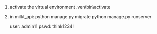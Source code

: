 1. activate the virtual environment
    \.ven\bin\activate

2. in milkt_api:
    python manage.py migrate
    python manage.py runserver

    user: admin11
    pswd: think1234!

    

